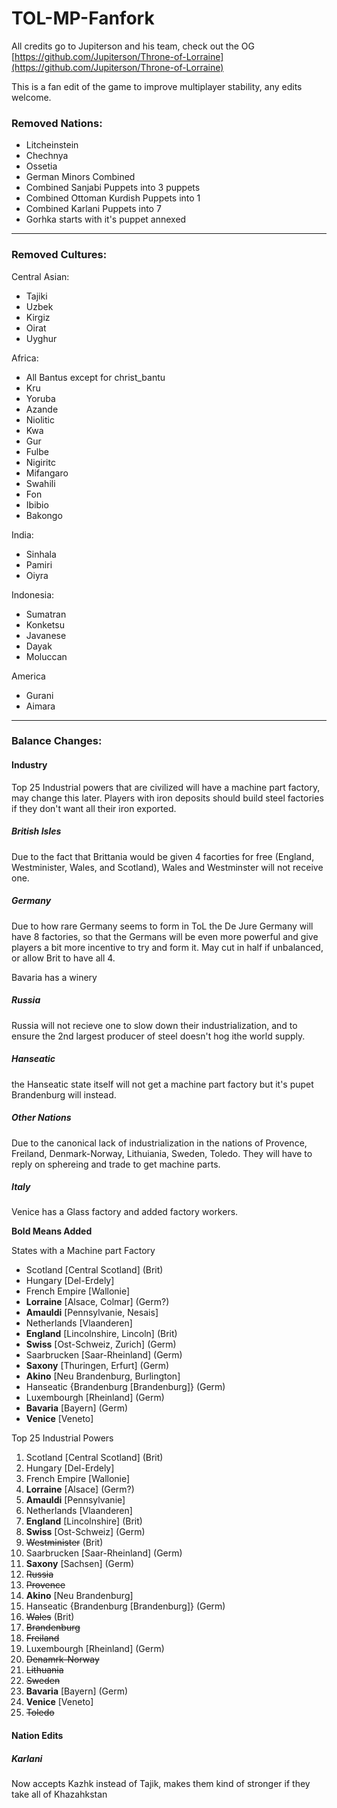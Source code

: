 # TOL-MP-Fanfork

All credits go to Jupiterson and his team, check out the OG [https://github.com/Jupiterson/Throne-of-Lorraine](https://github.com/Jupiterson/Throne-of-Lorraine)

This is a fan edit of the game to improve multiplayer stability, any edits welcome.

### Removed Nations:

* Litcheinstein
* Chechnya
* Ossetia
* German Minors Combined
* Combined Sanjabi Puppets into 3 puppets
* Combined Ottoman Kurdish Puppets into 1
* Combined Karlani Puppets into 7
* Gorhka starts with it's puppet annexed

---

### Removed Cultures:

Central Asian:

- Tajiki
- Uzbek
- Kirgiz
- Oirat
- Uyghur

Africa:

- All Bantus except for christ_bantu
- Kru
- Yoruba
- Azande
- Niolitic
- Kwa
- Gur
- Fulbe
- Nigiritc
- Mifangaro
- Swahili
- Fon
- Ibibio
- Bakongo

India:

- Sinhala
- Pamiri
- Oiyra

Indonesia:

- Sumatran
- Konketsu
- Javanese
- Dayak
- Moluccan

America

* Gurani
* Aimara

---

### Balance Changes:

#### Industry

Top 25 Industrial powers that are civilized will have a machine part factory, may change this later. Players with iron deposits should build steel factories if they don't want all their iron exported.

##### British Isles

Due to the fact that Brittania would be given 4 facorties for free (England, Westminister, Wales, and Scotland), Wales and Westminster will not receive one.

##### Germany

Due to how rare Germany seems to form in ToL the De Jure Germany will have 8 factories, so that the Germans will be even more powerful and give players a bit more incentive to try and form it. May cut in half if unbalanced, or allow Brit to have all 4.

Bavaria has a winery

##### Russia

Russia will not recieve one to slow down their industrialization, and to ensure the 2nd largest producer of steel doesn't hog ithe world supply.

##### Hanseatic

the Hanseatic state itself will not get a machine part factory but it's pupet Brandenburg will instead.

##### Other Nations

Due to the canonical lack of industrialization in the nations of Provence, Freiland, Denmark-Norway, Lithuiania, Sweden, Toledo. They will have to reply on sphereing and trade to get machine parts.

##### Italy

Venice has a Glass factory and added factory workers.

**Bold Means Added**

States with a Machine part Factory

* Scotland [Central Scotland]  (Brit)
* Hungary [Del-Erdely]
* French Empire [Wallonie]
* **Lorraine** [Alsace, Colmar] (Germ?)
* **Amauldi** [Pennsylvanie, Nesais]
* Netherlands [Vlaanderen]
* **England** [Lincolnshire, Lincoln] (Brit)
* **Swiss** [Ost-Schweiz, Zurich] (Germ)
* Saarbrucken [Saar-Rheinland] (Germ)
* **Saxony** [Thuringen, Erfurt] (Germ)
* **Akino** [Neu Brandenburg, Burlington]
* Hanseatic {Brandenburg [Brandenburg]} (Germ)
* Luxembourgh [Rheinland] (Germ)
* **Bavaria** [Bayern] (Germ)
* **Venice** [Veneto]

Top 25 Industrial Powers

1. Scotland [Central Scotland]  (Brit)
2. Hungary [Del-Erdely]
3. French Empire [Wallonie]
4. **Lorraine** [Alsace] (Germ?)
5. **Amauldi** [Pennsylvanie]
6. Netherlands [Vlaanderen]
7. **England** [Lincolnshire] (Brit)
8. **Swiss** [Ost-Schweiz] (Germ)
9. ~~Westminister~~ (Brit)
10. Saarbrucken [Saar-Rheinland] (Germ)
11. **Saxony** [Sachsen] (Germ)
12. ~~Russia~~
13. ~~Provence~~
14. **Akino** [Neu Brandenburg]
15. Hanseatic {Brandenburg [Brandenburg]} (Germ)
16. ~~Wales~~ (Brit)
17. ~~Brandenburg~~
18. ~~Freiland~~
19. Luxembourgh [Rheinland] (Germ)
20. ~~Denamrk-Norway~~
21. ~~Lithuania~~
22. ~~Sweden~~
23. **Bavaria** [Bayern] (Germ)
24. **Venice** [Veneto]
25. ~~Toledo~~

#### Nation Edits

##### Karlani

Now accepts Kazhk instead of Tajik, makes them kind of stronger if they take all of Khazahkstan
